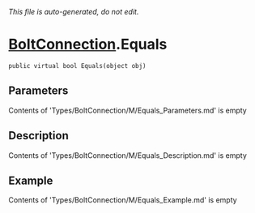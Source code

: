*This file is auto-generated, do not edit.*

# [BoltConnection](Types/BoltConnection.md).Equals
`public virtual bool Equals(object obj)`
## Parameters
Contents of 'Types/BoltConnection/M/Equals_Parameters.md' is empty
## Description
Contents of 'Types/BoltConnection/M/Equals_Description.md' is empty
## Example
Contents of 'Types/BoltConnection/M/Equals_Example.md' is empty
